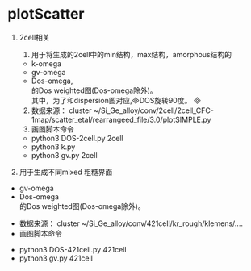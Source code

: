 # plotScatter

1. 2cell相关   
	1. 用于将生成的2cell中的min结构，max结构，amorphous结构的      
	- k-omega
	- gv-omega
	- Dos-omega,   
	的Dos weighted图(Dos-omega除外)。    
	其中，为了和dispersion图对应,DOS旋转90度。   
	2. 数据来源： cluster ~/Si_Ge_alloy/conv/2cell/2cell_CFC-1map/scatter_etal/rearrangeed_file/3.0/plotSIMPLE.py
	3. 画图脚本命令   
	- python3 DOS-2cell.py 2cell
	- python3 k.py
	- python3 gv.py 2cell


2. 用于生成不同mixed 粗糙界面
- gv-omega
- Dos-omega   
的Dos weighted图(Dos-omega除外)。  
* 数据来源： cluster ~/Si_Ge_alloy/conv/421cell/kr_rough/klemens/....
* 画图脚本命令
- python3 DOS-421cell.py 421cell
- python3 gv.py 421cell 


